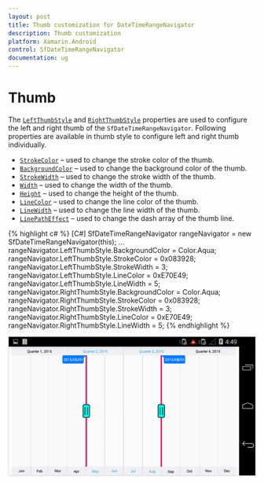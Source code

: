 ```yaml
---
layout: post
title: Thumb customization for DateTimeRangeNavigator
description: Thumb customization
platform: Xamarin.Android
control: SfDateTimeRangeNavigator
documentation: ug
---
```


# Thumb

The [`LeftThumbStyle`](https://help.syncfusion.com/cr/cref_files/xamarin-android/sfchart/Syncfusion.SfChart.Android~Com.Syncfusion.Rangenavigator.SfDateTimeRangeNavigator~LeftThumbStyle.html) and [`RightThumbStyle`](https://help.syncfusion.com/cr/cref_files/xamarin-android/sfchart/Syncfusion.SfChart.Android~Com.Syncfusion.Rangenavigator.SfDateTimeRangeNavigator~RightThumbStyle.html) properties are used to configure the left and right thumb of the `SfDateTimeRangeNavigator`. Following properties are available in thumb style to configure left and right thumb individually. 

* [`StrokeColor`](https://help.syncfusion.com/cr/cref_files/xamarin-android/sfchart/Syncfusion.SfChart.Android~Com.Syncfusion.Rangenavigator.ThumbStyle~StrokeColor.html) – used to change the stroke color of the thumb.
* [`BackgroundColor`](https://help.syncfusion.com/cr/cref_files/xamarin-android/sfchart/Syncfusion.SfChart.Android~Com.Syncfusion.Rangenavigator.ThumbStyle~BackgroundColor.html) – used to change the background color of the thumb.
* [`StrokeWidth`](https://help.syncfusion.com/cr/cref_files/xamarin-android/sfchart/Syncfusion.SfChart.Android~Com.Syncfusion.Rangenavigator.ThumbStyle~StrokeWidth.html) – used to change the stroke width of the thumb.
* [`Width`](https://help.syncfusion.com/cr/cref_files/xamarin-android/sfchart/Syncfusion.SfChart.Android~Com.Syncfusion.Rangenavigator.ThumbStyle~Width.html) – used to change the width of the thumb.
* [`Height`](https://help.syncfusion.com/cr/cref_files/xamarin-android/sfchart/Syncfusion.SfChart.Android~Com.Syncfusion.Rangenavigator.ThumbStyle~Height.html) – used to change the height of the thumb.
* [`LineColor`](https://help.syncfusion.com/cr/cref_files/xamarin-android/sfchart/Syncfusion.SfChart.Android~Com.Syncfusion.Rangenavigator.ThumbStyle~LineColor.html) – used to change the line color of the thumb.
* [`LineWidth`](https://help.syncfusion.com/cr/cref_files/xamarin-android/sfchart/Syncfusion.SfChart.Android~Com.Syncfusion.Rangenavigator.ThumbStyle~LineWidth.html) – used to change the line width of the thumb.
* [`LinePathEffect`](https://help.syncfusion.com/cr/cref_files/xamarin-android/sfchart/Syncfusion.SfChart.Android~Com.Syncfusion.Rangenavigator.ThumbStyle~LinePathEffect.html) – used to change the dash array of the thumb line.

{% highlight c# %}
[C#]
SfDateTimeRangeNavigator rangeNavigator = new SfDateTimeRangeNavigator(this);
...
rangeNavigator.LeftThumbStyle.BackgroundColor = Color.Aqua;
rangeNavigator.LeftThumbStyle.StrokeColor = 0x083928;
rangeNavigator.LeftThumbStyle.StrokeWidth = 3;
rangeNavigator.LeftThumbStyle.LineColor = 0xE70E49;
rangeNavigator.LeftThumbStyle.LineWidth = 5;
rangeNavigator.RightThumbStyle.BackgroundColor = Color.Aqua;
rangeNavigator.RightThumbStyle.StrokeColor = 0x083928;
rangeNavigator.RightThumbStyle.StrokeWidth = 3;
rangeNavigator.RightThumbStyle.LineColor = 0xE70E49;
rangeNavigator.RightThumbStyle.LineWidth = 5;
{% endhighlight %}

![](thumb_images/thumb_img1.png)


